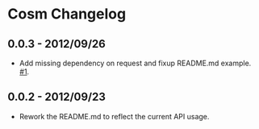 # Cosm Changelog

## 0.0.3 - 2012/09/26

 * Add missing dependency on request and fixup README.md example.
   [#1](https://github.com/bigkevmcd/node-cosm/pull/1).

## 0.0.2 - 2012/09/23

 * Rework the README.md to reflect the current API usage.
